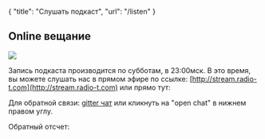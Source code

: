 {
   "title": "Слушать подкаст",
   "url": "/listen"
}

## Online вещание
![](/images/listen.jpg)

Запись подкаста производится по субботам, в 23:00мск. В это время, вы можете слушать нас в прямом эфире по ссылке: [http://stream.radio-t.com](http://stream.radio-t.com) или прямо тут: <span id="play-stream" class="disabled"></span>
<audio id="stream" src="http://stream.radio-t.com"></audio>

Для обратной связи: [gitter чат](https://gitter.im/radio-t/chat) или кликнуть на "open chat" в нижнем правом углу.

Обратный отсчет: <span id="timer"></span>

<script>
function setShowTimer() {
    function getUnits(value, units) {
        return (/^[0,2-9]?[1]$/.test(value)) ? units[0] : ((/^[0,2-9]?[2-4]$/.test(value)) ? units[1] : units[2])
    }

    var timeInMoscow = new Date();
    timeInMoscow.setMinutes(timeInMoscow.getMinutes() + timeInMoscow.getTimezoneOffset() + 3 * 60);

    var nextShow = new Date(timeInMoscow);
    nextShow.setDate(nextShow.getDate() + 6 - nextShow.getDay());
    nextShow.setHours(23, 0, 0, 0);

    var totalSeconds = Math.floor((nextShow - timeInMoscow) / 1000);

    if (totalSeconds < 0) {
        return "Вещаем!";
    }

    var seconds = totalSeconds % 60,
        minutes = Math.round((totalSeconds - seconds) / 60) % 60,
        hours = Math.round((totalSeconds - seconds - minutes * 60) / 3600),
        days = (hours - hours % 24) / 24;

    hours %= 24;

    var result = "",
        daysList = ['день', 'дня', 'дней'],
        hoursList = ['час', 'часа', 'часов'],
        minutesList = ['минута', 'минуты', 'минут'],
        secondsList = ['секунда', 'секунды', 'секунд'];

    if (days > 0) {
        result += days + ' ' + getUnits(days, daysList) + ' ';
    }

    result += (('0' + hours).slice(-2) + ' ' + getUnits(hours, hoursList) + ' ') +
              (('0' + minutes).slice(-2) + ' ' + getUnits(minutes, minutesList) + ' ') +
              (('0' + seconds).slice(-2) + ' ' + getUnits(seconds, secondsList));

    return result;
}

var t = document.getElementById('timer');

t.textContent = setShowTimer();
window.setInterval(function() {
    t.textContent = setShowTimer();
}, 999);
</script>


<script>
  ((window.gitter = {}).chat = {}).options = {
    room: 'radio-t/chat'
  };
</script>
<script src="https://sidecar.gitter.im/dist/sidecar.v1.js" async defer></script>

<script type="text/javascript">
var playButton = document.getElementById('play-stream'),
  audio = document.getElementById('stream'),
  src = audio.src,
  timer = document.getElementById('timer');
if (playButton) {
var errorHandler = function() {
playButton.classList.add('disabled');
if (timer.textContent == 'Вещаем!') {
setTimeout(function() {
audio.pause();
        audio.src = null;
        audio.src = src;
        audio.play();

        playButton.classList.remove('disabled');
      }, 5000);
    }
  };

  playButton.addEventListener('click', function(e) {
    var target = e.target;

    if (audio.paused) {
      audio.src = src;
      audio.play();
      target.classList.remove('disabled');

      audio.addEventListener('error', errorHandler);
    } else {
      audio.removeEventListener('error', errorHandler);

      audio.pause();
      audio.src = null;
      target.classList.add('disabled');
    }
  });
}
</script>

